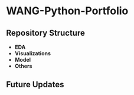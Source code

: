 # WANG-Python-Portfolio
## Repository Structure
- **EDA**
- **Visualizations**
- **Model**
- **Others**
## Future Updates
